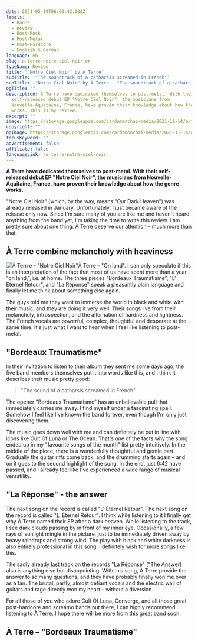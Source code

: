 ```yaml
---
date: 2021-05-19T06:00:42.000Z
labels:
  - Bands
  - Review
  - Post-Rock
  - Post-Metal
  - Post-Hardcore
  - English & German
language: en
slug: a-terre-notre-ciel-noir-en
typeName: Review
title: '"Notre Ciel Noir" by À Terre'
subTitle: '"The soundtrack of a catharsis screamed in French"'
seoTitle: '"Notre Ciel Noir" by À Terre – "The soundtrack of a catharsis"'
ogTitle: ""
description: À Terre have dedicated themselves to post-metal. With their
  self-released debut EP "Notre Ciel Noir", the musicians from
  Nouvelle-Aquitaine, France, have proven their knowledge about how the genre
  works. This is my review.
excerpt: ""
image: https://storage.googleapis.com/cardamonchai-media/2021-11-14/a-terre-imagine-585858_545454_1024_768/640.webp
copyright: ""
ogImage: https://storage.googleapis.com/cardamonchai-media/2021-11-14/a-terre-1-imagine-080808_505050_1200_628/640.webp
focusKeyword: ""
advertisement: false
affiliate: false
languageLink: /a-terre-notre-ciel-noir
---
```


**À Terre have dedicated themselves to post-metal. With their self-released debut EP "Notre Ciel Noir", the musicians from Nouvelle-Aquitaine, France, have proven their knowledge about how the genre works.**

"Notre Ciel Noir" (which, by the way, means "Our Dark Heaven") was already released in January. Unfortunately, I just became aware of the release only now. Since I'm sure many of you are like me and haven't heard anything from the band yet, I'm taking the time to write this review. I am pretty sure about one thing: À Terre deserve our attention – much more than that.

## À Terre combine melancholy with heaviness

![À Terrre – "Notre Ciel Noir"](https://storage.googleapis.com/cardamonchai-media/2021-11-14/a-terre-notre-ciel-noir-imagine-080808_6c6c6c_700_700/640.webp 'À Terrre – "Notre Ciel Noir"')À Terre – "On land". I can only speculate if this is an interpretation of the fact that most of us have spent more than a year "on land,", i.e. at home. The three pieces "Bordeaux Traumatisme", "L' Éternel Retour", and "La Réponse" speak a pleasantly plain language and finally let me think about something else again.

The guys told me they want to immerse the world in black and white with their music, and they are doing it very well. Their songs live from their melancholy, introspection, and the alternation of hardness and lightness. The French vocals are powerful, complex, thoughtful and desperate at the same time. It's just what I want to hear when I feel like listening to post-metal.

## "Bordeaux Traumatisme"

In their invitation to listen to their album they sent me some days ago, the five band members themselves put it into words like this, and I think it describes their music pretty good:

> "The sound of a catharsis screamed in French".

The opener "Bordeaux Traumatisme" has an unbelievable pull that immediately carries me away. I find myself under a fascinating spell. Somehow I feel like I've known the band forever, even though I'm only just discovering them.

The music goes down well with me and can definitely be put in line with icons like Cult Of Luna or The Ocean. That's one of the facts why the song ended up in my "favourite songs of the month" list pretty intuitively. In the middle of the piece, there is a wonderfully thoughtful and gentle part. Gradually the guitar riffs come back, and the drumming starts again – and on it goes to the second highlight of the song. In the end, just 6:42 have passed, and I already feel like I've experienced a wide range of musical versatility.

## "La Réponse" - the answer

The next song on the record is called "L' Éternel Retour". The next song on the record is called "L' Éternel Retour". I think while listening to it I finally get why À Terre named their EP after a dark heaven. While listening to the track, I see dark clouds passing by in front of my inner eye. Occasionally, a few rays of sunlight mingle in the picture, just to be immediately driven away by heavy raindrops and strong wind. The play with black and white darkness is also entirely professional in this song. I definitely wish for more songs like this.

The sadly already last track on the records "La Réponse" ("The Answer) also is anything else but disappointing. With this song, À Terre provide the answer to so many questions, and they have probably finally won me over as a fan. The brutal, partly, almost defiant vocals and the electric wall of guitars and rage directly won my heart – without a diversion.

For all those of you who adore Cult Of Luna, Converge, and all those great post-hardcore and screamo bands out there, I can highly recommend listening to À Terre. I hope there will be more from this great band soon.

## À Terre – "Bordeaux Traumatisme"

<YouTube id="0K4K_OiRhzE" />
